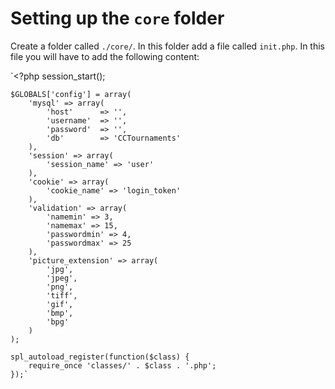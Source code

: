 # Setting up the `core` folder
Create a folder called `./core/`. In this folder add a file called `init.php`. In this file you will have to add the following content:

`<?php
	session_start();

	$GLOBALS['config'] = array(
		'mysql' => array(
			'host' 		=> '',
			'username' 	=> '',
			'password' 	=> '',
			'db' 		=> 'CCTournaments'
		),
		'session' => array(
			'session_name' => 'user'
		),
		'cookie' => array(
			'cookie_name' => 'login_token'
		),
		'validation' => array(
			'namemin' => 3,
			'namemax' => 15,
			'passwordmin' => 4,
			'passwordmax' => 25
		),
		'picture_extension' => array(
			'jpg',
			'jpeg',
			'png',
			'tiff',
			'gif',
			'bmp',
			'bpg'
		)
	);

	spl_autoload_register(function($class) {
		require_once 'classes/' . $class . '.php';
	});`
